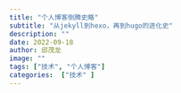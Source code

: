 ```yaml
---
title: "个人博客倒腾史略"
subtitle: "从jekyll到hexo，再到hugo的进化史"
description: ""
date: 2022-09-18
author: 邱茂龙
image: ""
tags: ["技术", "个人博客"]
categories:  ["技术" ]
---
```

